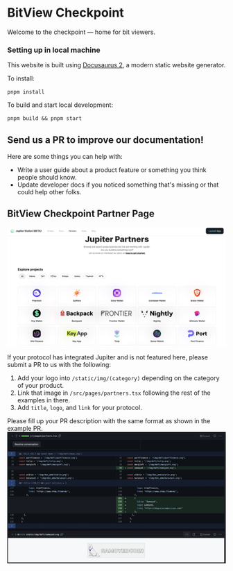 # BitView Checkpoint

Welcome to the checkpoint — home for bit viewers.

### Setting up in local machine

This website is built using [Docusaurus 2](https://docusaurus.io/), a modern static website generator.

To install:
```
pnpm install
```

To build and start local development:
```
pnpm build && pnpm start
```

## Send us a PR to improve our documentation!

Here are some things you can help with:
- Write a user guide about a product feature or something you think people should know.
- Update developer docs if you noticed something that's missing or that could help other folks.

## BitView Checkpoint Partner Page

![station-partner](/static/img/station-partner.jpg)

 If your protocol has integrated Jupiter and is not featured here, please submit a PR to us with the following:

1. Add your logo into `/static/img/(category)` depending on the category of your product.
2. Link that image in `/src/pages/partners.tsx` following the rest of the examples in there.
3. Add `title`, `logo`, and `link` for your protocol.

Please fill up your PR description with the same format as shown in the example PR.
![example-PR](/static/img/example1.jpg)

